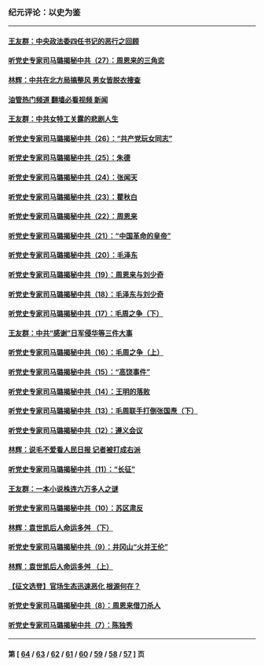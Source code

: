### 纪元评论：以史为鉴
---
#### [王友群：中央政法委四任书记的恶行之回顾](../../pages/nsc1028/n13855519.md?10310330) 
#### [听党史专家司马璐揭秘中共（27）：周恩来的三角恋](../../pages/nsc1028/n13855636.md?10310330) 
#### [林辉：中共在北方局搞整风 男女皆脱衣搜查](../../pages/nsc1028/n13855473.md?10310330) 
#### [油管热门频道 翻墙必看视频 新闻](ok?10310330)
#### [王友群：中共女特工关露的悲剧人生](../../pages/nsc1028/n13855019.md?10310330) 
#### [听党史专家司马璐揭秘中共（26）：“共产党玩女同志”](../../pages/nsc1028/n13854553.md?10310330) 
#### [听党史专家司马璐揭秘中共（25）：朱德](../../pages/nsc1028/n13853823.md?10310330) 
#### [听党史专家司马璐揭秘中共（24）：张闻天](../../pages/nsc1028/n13852852.md?10310330) 
#### [听党史专家司马璐揭秘中共（23）：瞿秋白](../../pages/nsc1028/n13852353.md?10310330) 
#### [听党史专家司马璐揭秘中共（22）：周恩来](../../pages/nsc1028/n13851190.md?10310330) 
#### [听党史专家司马璐揭秘中共（21）：“中国革命的皇帝”](../../pages/nsc1028/n13850794.md?10310330) 
#### [听党史专家司马璐揭秘中共（20）：毛泽东](../../pages/nsc1028/n13850194.md?10310330) 
#### [听党史专家司马璐揭秘中共（19）：周恩来与刘少奇](../../pages/nsc1028/n13849324.md?10310330) 
#### [听党史专家司马璐揭秘中共（18）：毛泽东与刘少奇](../../pages/nsc1028/n13847834.md?10310330) 
#### [听党史专家司马璐揭秘中共（17）：毛周之争（下）](../../pages/nsc1028/n13842967.md?10310330) 
#### [王友群：中共“感谢”日军侵华等三件大事](../../pages/nsc1028/n13842025.md?10310330) 
#### [听党史专家司马璐揭秘中共（16）：毛周之争（上）](../../pages/nsc1028/n13842192.md?10310330) 
#### [听党史专家司马璐揭秘中共（15）：“高饶事件”](../../pages/nsc1028/n13841710.md?10310330) 
#### [听党史专家司马璐揭秘中共（14）：王明的落败](../../pages/nsc1028/n13841263.md?10310330) 
#### [听党史专家司马璐揭秘中共（13）：毛周联手打倒张国焘（下）](../../pages/nsc1028/n13840885.md?10310330) 
#### [听党史专家司马璐揭秘中共（12）：遵义会议](../../pages/nsc1028/n13839111.md?10310330) 
#### [林辉：说毛不爱看人民日报 记者被打成右派](../../pages/nsc1028/n13838921.md?10310330) 
#### [听党史专家司马璐揭秘中共（11）：“长征”](../../pages/nsc1028/n13838284.md?10310330) 
#### [王友群：一本小说株连六万多人之谜](../../pages/nsc1028/n13837520.md?10310330) 
#### [听党史专家司马璐揭秘中共（10）：苏区肃反](../../pages/nsc1028/n13837427.md?10310330) 
#### [林辉：袁世凯后人命运多舛 （下）](../../pages/nsc1028/n13837104.md?10310330) 
#### [听党史专家司马璐揭秘中共（9）：井冈山“火并王伦”](../../pages/nsc1028/n13836688.md?10310330) 
#### [林辉：袁世凯后人命运多舛 （上）](../../pages/nsc1028/n13836356.md?10310330) 
#### [【征文选登】官场生态迅速恶化 根源何在？](../../pages/nsc1028/n13836119.md?10310330) 
#### [听党史专家司马璐揭秘中共（8）：周恩来借刀杀人](../../pages/nsc1028/n13834429.md?10310330) 
#### [听党史专家司马璐揭秘中共（7）：陈独秀](../../pages/nsc1028/n13833408.md?10310330) 

---
#### 第 [ [64](./64.md?10310330) / [63](./63.md?10310330) / [62](./62.md?10310330) / [61](./61.md?10310330) / [60](./60.md?10310330) / [59](./59.md?10310330) / [58](./58.md?10310330) / [57](./57.md?10310330) ] 页
